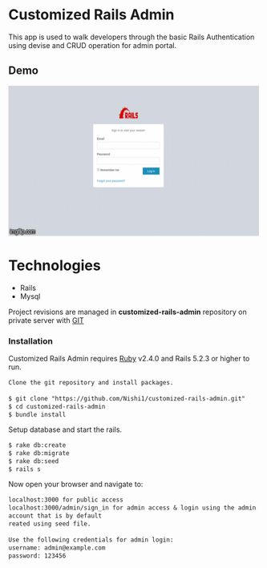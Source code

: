 # Customized Rails Admin

This app is used to walk developers through the basic Rails Authentication using devise and CRUD operation for admin portal.

## Demo
 
<img src="public/demo.gif" alt="calendar_image" width="500" height="300">

# Technologies
  - Rails
  - Mysql  
  
Project revisions are managed in **customized-rails-admin** repository on private server with [GIT]( https://github.com/Nishi1/customized-rails-admin.git )

### Installation

Customized Rails Admin requires [Ruby](https://www.ruby-lang.org/en/documentation/installation/) v2.4.0  and Rails 5.2.3 or higher to run.

```
Clone the git repository and install packages.

$ git clone "https://github.com/Nishi1/customized-rails-admin.git"
$ cd customized-rails-admin
$ bundle install
```

Setup database and start the rails.
```
$ rake db:create
$ rake db:migrate
$ rake db:seed
$ rails s
```

Now open your browser and navigate to:
```
localhost:3000 for public access
localhost:3000/admin/sign_in for admin access & login using the admin account that is by default 
reated using seed file. 

Use the following credentials for admin login: 
username: admin@example.com 
password: 123456 
```
